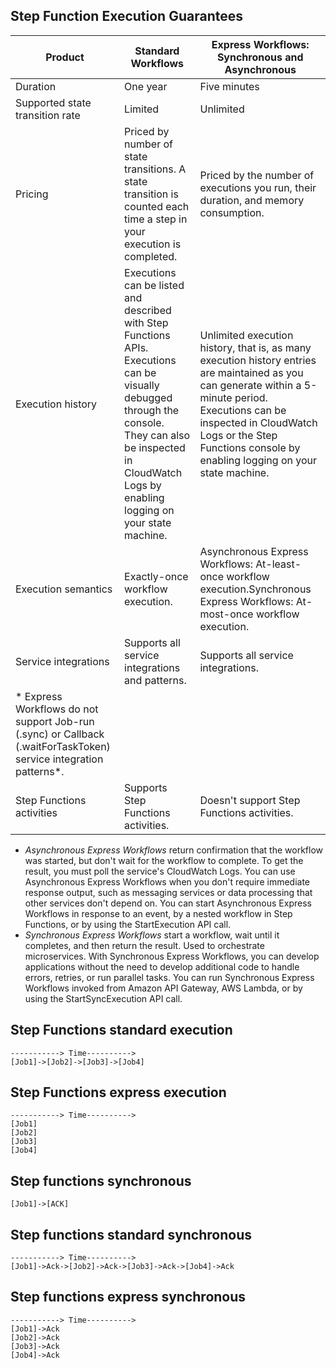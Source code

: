 

## Step Function Execution Guarantees

|Product | Standard Workflows|Express Workflows: Synchronous and Asynchronous|
| --- | --- | --- |
|Duration |One year	|Five minutes|
|Supported state transition rate| Limited| Unlimited|
|Pricing|Priced by number of state transitions. A state transition is counted each time a step in your execution is completed.|Priced by the number of executions you run, their duration, and memory consumption.|
|Execution history|Executions can be listed and described with Step Functions APIs. Executions can be visually debugged through the console. They can also be inspected in CloudWatch Logs by enabling logging on your state machine.| Unlimited execution history, that is, as many execution history entries are maintained as you can generate within a 5-minute period. Executions can be inspected in CloudWatch Logs or the Step Functions console by enabling logging on your state machine.|
|Execution semantics|Exactly-once workflow execution.| Asynchronous Express Workflows: At-least-once workflow execution.Synchronous Express Workflows: At-most-once workflow execution.|
|Service integrations|Supports all service integrations and patterns.|Supports all service integrations.
* Express Workflows do not support Job-run (.sync) or Callback (.waitForTaskToken) service integration patterns*.|
|Step Functions activities|	Supports Step Functions activities.|Doesn't support Step Functions activities.|


- *Asynchronous Express Workflows* return confirmation that the workflow was started, but don't wait for the workflow to complete. To get the result, you must poll the service's CloudWatch Logs. You can use Asynchronous Express Workflows when you don't require immediate response output, such as messaging services or data processing that other services don't depend on. You can start Asynchronous Express Workflows in response to an event, by a nested workflow in Step Functions, or by using the StartExecution API call.
- *Synchronous Express Workflows* start a workflow, wait until it completes, and then return the result. Used to orchestrate microservices. With Synchronous Express Workflows, you can develop applications without the need to develop additional code to handle errors, retries, or run parallel tasks. You can run Synchronous Express Workflows invoked from Amazon API Gateway, AWS Lambda, or by using the StartSyncExecution API call.


## Step Functions standard execution
````
-----------> Time---------->
[Job1]->[Job2]->[Job3]->[Job4]
````

## Step Functions express execution
````
-----------> Time---------->
[Job1]
[Job2]
[Job3]
[Job4]
````
## Step functions synchronous
````
[Job1]->[ACK]
````

## Step functions standard synchronous
````
-----------> Time---------->
[Job1]->Ack->[Job2]->Ack->[Job3]->Ack->[Job4]->Ack
````
## Step functions express synchronous
````
-----------> Time---------->
[Job1]->Ack
[Job2]->Ack
[Job3]->Ack
[Job4]->Ack
````
